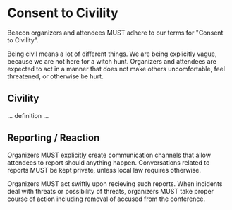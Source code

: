 # Consent to Civility

Beacon organizers and attendees MUST adhere to our terms for "Consent to Civility".

Being civil means a lot of different things. We are being explicitly vague, because we are not here for a witch hunt. Organizers and attendees are expected to act in a manner that does not make others uncomfortable, feel threatened, or otherwise be hurt.

## Civility

... definition ...

## Reporting / Reaction

Organizers MUST explicitly create communication channels that allow attendees to report should anything happen. Conversations related to reports MUST be kept private, unless local law requires otherwise.

Organizers MUST act swiftly upon recieving such reports. When incidents deal
with threats or possibility of threats, organizers MUST take proper course of
action including removal of accused from the conference.

